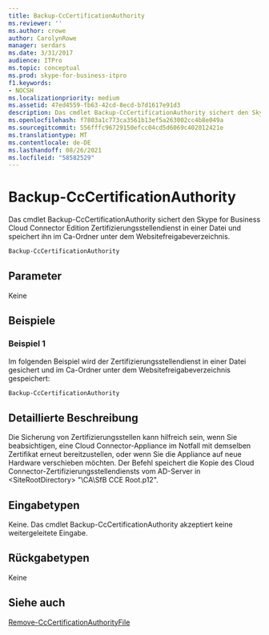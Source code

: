 ```yaml
---
title: Backup-CcCertificationAuthority
ms.reviewer: ''
ms.author: crowe
author: CarolynRowe
manager: serdars
ms.date: 3/31/2017
audience: ITPro
ms.topic: conceptual
ms.prod: skype-for-business-itpro
f1.keywords:
- NOCSH
ms.localizationpriority: medium
ms.assetid: 47ed4559-fb63-42cd-8ecd-b7d1617e91d3
description: Das cmdlet Backup-CcCertificationAuthority sichert den Skype for Business Cloud Connector Edition Zertifizierungsstellendienst in einer Datei und speichert ihn im Ca-Ordner unter dem Websitefreigabeverzeichnis.
ms.openlocfilehash: f7803a1c773ca3561b13ef5a263002cc4b8e049a
ms.sourcegitcommit: 556fffc96729150efcc04cd5d6069c402012421e
ms.translationtype: MT
ms.contentlocale: de-DE
ms.lasthandoff: 08/26/2021
ms.locfileid: "58582529"
---
```

# <a name="backup-cccertificationauthority"></a>Backup-CcCertificationAuthority
 
Das cmdlet Backup-CcCertificationAuthority sichert den Skype for Business Cloud Connector Edition Zertifizierungsstellendienst in einer Datei und speichert ihn im Ca-Ordner unter dem Websitefreigabeverzeichnis.
  
```powershell
Backup-CcCertificationAuthority 
```

## <a name="parameters"></a>Parameter

Keine
  
## <a name="examples"></a>Beispiele
<a name="Examples"> </a>

### <a name="example-1"></a>Beispiel 1

Im folgenden Beispiel wird der Zertifizierungsstellendienst in einer Datei gesichert und im Ca-Ordner unter dem Websitefreigabeverzeichnis gespeichert:
  
```powershell
Backup-CcCertificationAuthority 
```

## <a name="detailed-description"></a>Detaillierte Beschreibung
<a name="DetailedDescription"> </a>

Die Sicherung von Zertifizierungsstellen kann hilfreich sein, wenn Sie beabsichtigen, eine Cloud Connector-Appliance im Notfall mit demselben Zertifikat erneut bereitzustellen, oder wenn Sie die Appliance auf neue Hardware verschieben möchten. Der Befehl speichert die Kopie des Cloud Connector-Zertifizierungsstellendiensts vom AD-Server in \<SiteRootDirectory\> "\CA\SfB CCE Root.p12".
  
## <a name="input-types"></a>Eingabetypen
<a name="InputTypes"> </a>

Keine. Das cmdlet Backup-CcCertificationAuthority akzeptiert keine weitergeleitete Eingabe.
  
## <a name="return-types"></a>Rückgabetypen
<a name="ReturnTypes"> </a>

Keine
  
## <a name="see-also"></a>Siehe auch
<a name="ReturnTypes"> </a>

[Remove-CcCertificationAuthorityFile](remove-cccertificationauthorityfile.md)
  

